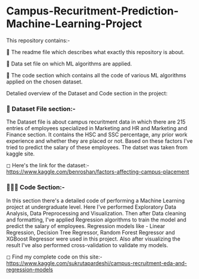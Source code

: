 # Campus-Recuritment-Prediction-Machine-Learning-Project

This repository contains:-

🔹 The readme file which describes what exactly this repository is about.

🔹 Data set file on which ML algorithms are applied.
 
🔹 The code section which contains all the code of various ML algorithms applied on the chosen dataset.


Detalied overview of the Dataset and Code section in the project:

### 📌 Dataset File section:-

The Dataset file is about campus recuritment data in which there are 215 entries of employees specialized in Marketing and HR and Marketing and Finance section. 
It contains the HSC and SSC percentage, any prior work experience and whether they are placed or not. Based on these factors I've tried to predict the salary of these employees.
The datset was taken from kaggle site. 

◻ Here's the link for the dataset:- https://www.kaggle.com/benroshan/factors-affecting-campus-placement


### 👩🏻‍💻 Code Section:-
In this section there's a detailed code of performing a Machine Learning project at undergraduate level.
Here I've performed Exploratory Data Analysis, Data Preprocessing and Visualization. 
Then after Data cleaning and formatting, I've applied Regression algorithms to train the model and predict the salary of employees.
Regression models like - Linear Regression, Decision Tree Regressor, Random Forest Regressor and XGBoost Regressor were used in this project.
Also after visualizing the result I've also performed cross-validation to validate my models.

◻ Find my complete code on this site:- https://www.kaggle.com/sukrutapardeshi/campus-recruitment-eda-and-regression-models
